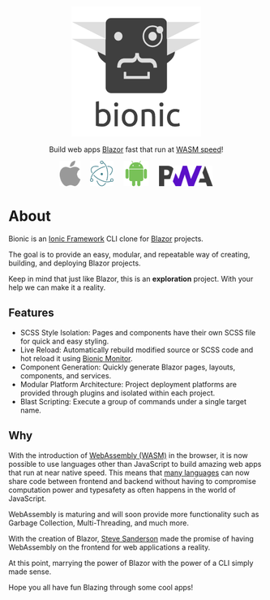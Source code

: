 <span style="display:block;text-align:center;">![bionic](images/logo-full.png)</span>

<span style="display:block;text-align:center">Build web apps [Blazor](https://blazor.net) fast that run at [WASM speed](https://hackernoon.com/screamin-speed-with-webassembly-b30fac90cd92)!</span>

<span style="display:block;text-align:center">
    <a href="platforms/capacitor/ios"><img src="images/apple-logo.svg" alt="iOS" height="50px"/></a>
    &nbsp;&nbsp;&nbsp;
    <a href="platforms/electron"><img src="images/electron-logo.png" alt="Electron" height="50px"/></a>
    &nbsp;&nbsp;&nbsp;
    <a href="platforms/capacitor/android"><img src="images/android-logo.png" alt="Android" height="50px"/></a>
    &nbsp;&nbsp;&nbsp;
    <img src="images/pwa-logo.png" alt="PWA" height="40px"/>
</span>

# About

Bionic is an [Ionic Framework](https://ionicframework.com/) CLI clone for [Blazor](https://blazor.net/) projects.

The goal is to provide an easy, modular, and repeatable way of creating, building, and deploying Blazor projects.

Keep in mind that just like Blazor, this is an **exploration** project. With your help we can make it a reality.

## Features

- SCSS Style Isolation: Pages and components have their own SCSS file for quick and easy styling.
- Live Reload: Automatically rebuild modified source or SCSS code and hot reload it using [Bionic Monitor](./live-reload).
- Component Generation: Quickly generate Blazor pages, layouts, components, and services.
- Modular Platform Architecture: Project deployment platforms are provided through plugins and isolated within each project.
- Blast Scripting: Execute a group of commands under a single target name.

## Why

With the introduction of
[WebAssembly (WASM)](https://medium.com/mozilla-tech/why-webassembly-is-a-game-changer-for-the-web-and-a-source-of-pride-for-mozilla-and-firefox-dda80e4c43cb)
in the browser, it is now possible to use languages other than JavaScript to build amazing web apps that run at near native speed. This means that
[many languages](https://github.com/mbasso/awesome-wasm)
can now share code between frontend and backend without having to compromise computation power and typesafety as often happens in the world of JavaScript.

WebAssembly is maturing and will soon provide more functionality such as Garbage Collection, Multi-Threading, and much more.

With the creation of Blazor, [Steve Sanderson](https://github.com/SteveSanderson) made the promise of having WebAssembly on the frontend for web applications a reality.

At this point, marrying the power of Blazor with the power of a CLI simply made sense.

Hope you all have fun Blazing through some cool apps!
